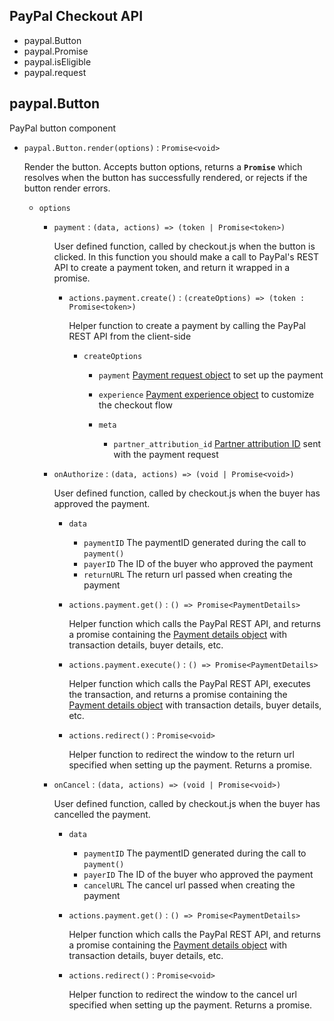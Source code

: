 PayPal Checkout API
-------------------

- paypal.Button
- paypal.Promise
- paypal.isEligible
- paypal.request

## paypal.Button

PayPal button component

- `paypal.Button.render(options)` : `Promise<void>`

  Render the button. Accepts button options, returns a **`Promise`** which resolves
  when the button has successfully rendered, or rejects if the button render errors.

  - `options`
  
    - `payment` : `(data, actions) => (token | Promise<token>)`
        
      User defined function, called by checkout.js when the button is clicked. In this function you should make a call to PayPal's
      REST API to create a payment token, and return it wrapped in a promise.
      
      - `actions.payment.create()` : `(createOptions) => (token : Promise<token>)`
          
         Helper function to create a payment by calling the PayPal REST API from the client-side
         
         - `createOptions`
           - `payment` [Payment request object](https://developer.paypal.com/docs/api/payments/#payment_create_request)
             to set up the payment
             
           - `experience` [Payment experience object](https://developer.paypal.com/docs/api/payment-experience/#web-profile_create_request)
             to customize the checkout flow
             
           - `meta`
             - `partner_attribution_id` [Partner attribution ID](https://www.paypal-marketing.com/emarketing/partner/na/portal/integrate_bn_codes.html)
               sent with the payment request
      
    - `onAuthorize` : `(data, actions) => (void | Promise<void>)`
    
       User defined function, called by checkout.js when the buyer has approved the payment.
       
       - `data`
         - `paymentID` The paymentID generated during the call to `payment()`
         - `payerID` The ID of the buyer who approved the payment
         - `returnURL` The return url passed when creating the payment
         
       - `actions.payment.get()` : `() => Promise<PaymentDetails>`
       
         Helper function which calls the PayPal REST API, and returns a promise containing the
         [Payment details object](https://developer.paypal.com/docs/api/payments/#payment_create_response)
         with transaction details, buyer details, etc.
         
       - `actions.payment.execute()` : `() => Promise<PaymentDetails>`
       
         Helper function which calls the PayPal REST API, executes the transaction, and returns a promise containing the
         [Payment details object](https://developer.paypal.com/docs/api/payments/#payment_execute_response)
         with transaction details, buyer details, etc.
         
       - `actions.redirect()` : `Promise<void>`
       
         Helper function to redirect the window to the return url specified when setting up the payment. Returns a promise.
         
    - `onCancel` : `(data, actions) => (void | Promise<void>)`
    
       User defined function, called by checkout.js when the buyer has cancelled the payment.
       
       - `data`
         - `paymentID` The paymentID generated during the call to `payment()`
         - `payerID` The ID of the buyer who approved the payment
         - `cancelURL` The cancel url passed when creating the payment
         
       - `actions.payment.get()` : `() => Promise<PaymentDetails>`
       
         Helper function which calls the PayPal REST API, and returns a promise containing the
         [Payment details object](https://developer.paypal.com/docs/api/payments/#payment_create_response)
         with transaction details, buyer details, etc.

       - `actions.redirect()` : `Promise<void>`
       
         Helper function to redirect the window to the cancel url specified when setting up the payment. Returns a promise.
